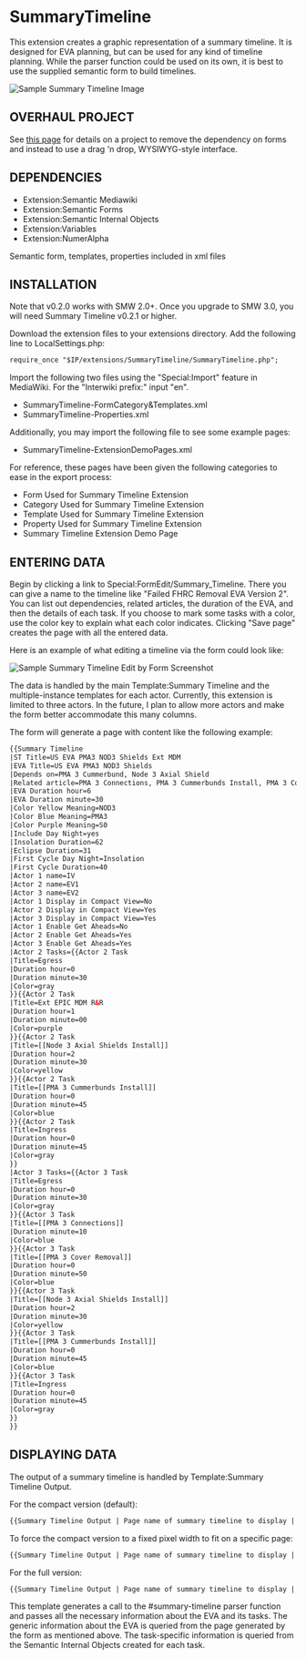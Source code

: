 # SummaryTimeline

This extension creates a graphic representation of a summary timeline. It is designed for EVA planning, but can be used for any  kind of timeline planning. While the parser function could be used on its own, it is best to use the supplied semantic form to build timelines.

![Sample Summary Timeline Image](SampleSummaryTimeline.png)

## OVERHAUL PROJECT
See [this page](OVERHAUL.md) for details on a project to remove the dependency on forms and instead to use a drag 'n drop, WYSIWYG-style interface.

## DEPENDENCIES

* Extension:Semantic Mediawiki
* Extension:Semantic Forms
* Extension:Semantic Internal Objects
* Extension:Variables
* Extension:NumerAlpha

Semantic form, templates, properties included in xml files


## INSTALLATION

Note that v0.2.0 works with SMW 2.0+. Once you upgrade to SMW 3.0, you will need Summary Timeline v0.2.1 or higher.

Download the extension files to your extensions directory. Add the following line to LocalSettings.php:

```html
require_once "$IP/extensions/SummaryTimeline/SummaryTimeline.php";
```

Import the following two files using the "Special:Import" feature in MediaWiki. For the "Interwiki prefix:" input "en".
* SummaryTimeline-FormCategory&Templates.xml
* SummaryTimeline-Properties.xml

Additionally, you may import the following file to see some example pages:
* SummaryTimeline-ExtensionDemoPages.xml

For reference, these pages have been given the following categories to ease in the export process:

* Form Used for Summary Timeline Extension
* Category Used for Summary Timeline Extension
* Template Used for Summary Timeline Extension
* Property Used for Summary Timeline Extension
* Summary Timeline Extension Demo Page

## ENTERING DATA

Begin by clicking a link to Special:FormEdit/Summary_Timeline. There you can give a name to the timeline like "Failed FHRC Removal EVA Version 2". You can list out dependencies, related articles, the duration of the EVA, and then the details of each task. If you choose to mark some tasks with a color, use the color key to explain what each color indicates. Clicking "Save page" creates the page with all the entered data.

Here is an example of what editing a timeline via the form could look like:

![Sample Summary Timeline Edit by Form Screenshot](SampleSummaryTimeline-FormEdit.png)

The data is handled by the main Template:Summary Timeline and the multiple-instance templates for each actor. Currently, this extension is limited to three actors. In the future, I plan to allow more actors and make the form better accommodate this many columns.

The form will generate a page with content like the following example:

```html
{{Summary Timeline
|ST Title=US EVA PMA3 NOD3 Shields Ext MDM
|EVA Title=US EVA PMA3 NOD3 Shields
|Depends on=PMA 3 Cummerbund, Node 3 Axial Shield
|Related article=PMA 3 Connections, PMA 3 Cummerbunds Install, PMA 3 Cover Removal, Node 3 Axial Shields Install
|EVA Duration hour=6
|EVA Duration minute=30
|Color Yellow Meaning=NOD3
|Color Blue Meaning=PMA3
|Color Purple Meaning=S0
|Include Day Night=yes
|Insolation Duration=62
|Eclipse Duration=31
|First Cycle Day Night=Insolation
|First Cycle Duration=40
|Actor 1 name=IV
|Actor 2 name=EV1
|Actor 3 name=EV2
|Actor 1 Display in Compact View=No
|Actor 2 Display in Compact View=Yes
|Actor 3 Display in Compact View=Yes
|Actor 1 Enable Get Aheads=No
|Actor 2 Enable Get Aheads=Yes
|Actor 3 Enable Get Aheads=Yes
|Actor 2 Tasks={{Actor 2 Task
|Title=Egress
|Duration hour=0
|Duration minute=30
|Color=gray
}}{{Actor 2 Task
|Title=Ext EPIC MDM R&R
|Duration hour=1
|Duration minute=00
|Color=purple
}}{{Actor 2 Task
|Title=[[Node 3 Axial Shields Install]]
|Duration hour=2
|Duration minute=30
|Color=yellow
}}{{Actor 2 Task
|Title=[[PMA 3 Cummerbunds Install]]
|Duration hour=0
|Duration minute=45
|Color=blue
}}{{Actor 2 Task
|Title=Ingress
|Duration hour=0
|Duration minute=45
|Color=gray
}}
|Actor 3 Tasks={{Actor 3 Task
|Title=Egress
|Duration hour=0
|Duration minute=30
|Color=gray
}}{{Actor 3 Task
|Title=[[PMA 3 Connections]]
|Duration minute=10
|Color=blue
}}{{Actor 3 Task
|Title=[[PMA 3 Cover Removal]]
|Duration hour=0
|Duration minute=50
|Color=blue
}}{{Actor 3 Task
|Title=[[Node 3 Axial Shields Install]]
|Duration hour=2
|Duration minute=30
|Color=yellow
}}{{Actor 3 Task
|Title=[[PMA 3 Cummerbunds Install]]
|Duration hour=0
|Duration minute=45
|Color=blue
}}{{Actor 3 Task
|Title=Ingress
|Duration hour=0
|Duration minute=45
|Color=gray
}}
}}
```

## DISPLAYING DATA

The output of a summary timeline is handled by Template:Summary Timeline Output.

For the compact version (default):
```html
{{Summary Timeline Output | Page name of summary timeline to display | Compact }}
  ```

To force the compact version to a fixed pixel width to fit on a specific page:
```html
{{Summary Timeline Output | Page name of summary timeline to display | Compact | 123 }}
  ```

For the full version:
```html
{{Summary Timeline Output | Page name of summary timeline to display | Full }}
  ```

This template generates a call to the #summary-timeline parser function and passes all the necessary information about the EVA and its tasks. The generic information about the EVA is queried from the page generated by the form as mentioned above. The task-specific information is queried from the Semantic Internal Objects created for each task.

